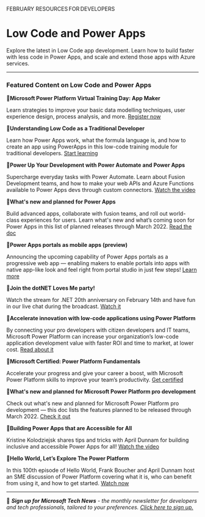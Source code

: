 FEBRUARY RESOURCES FOR DEVELOPERS 

# Low Code and Power Apps 

 

Explore the latest in Low Code app development. Learn how to build faster with less code in Power Apps, and scale and extend those apps with Azure services. 

 

--- 

### Featured Content on Low Code and Power Apps 

 

:scroll:**Microsoft Power Platform Virtual Training Day: App Maker** 

 

Learn strategies to improve your basic data modelling techniques, user experience design, process analysis, and more. [Register now](https://mktoevents.com/Microsoft+Event/311523/157-GQE-382?ocid=AID3045262) 

 

:scroll:**Understanding Low Code as a Traditional Developer** 

 

Learn how Power Apps work, what the formula language is, and how to create an app using PowerApps in this low-code training module for traditional developers. [Start learning](https://docs.microsoft.com/learn/modules/understanding-low-code-as-a-traditional-developer?ocid=AID3045262) 

 

:cinema:**Power Up Your Development with Power Automate and Power Apps** 

 

Supercharge everyday tasks with Power Automate. Learn about Fusion Development teams, and how to make your web APIs and Azure Functions available to Power Apps devs through custom connectors. [Watch the video](https://docs.microsoft.com/events/dotnetconf-2021/power-up-your-development-with-power-automate-and-power-apps?ocid=AID3045262) 

 

:scroll:**What's new and planned for Power Apps** 

 

Build advanced apps, collaborate with fusion teams, and roll out world-class experiences for users. Learn what's new and what’s coming soon for Power Apps in this list of planned releases through March 2022. [Read the doc](https://docs.microsoft.com/power-platform-release-plan/2021wave2/power-apps/planned-features?ocid=AID3045262) 

 

:scroll:**Power Apps portals as mobile apps (preview)** 

 

Announcing the upcoming capability of Power Apps portals as a progressive web app — enabling makers to enable portals into apps with native app-like look and feel right from portal studio in just few steps! [Learn more](https://powerapps.microsoft.com/blog/power-apps-portals-as-mobile-apps-preview/?ocid=AID3045262) 

 

:cinema:**Join the dotNET Loves Me party!** 
  

Watch the stream for .NET 20th anniversary on February 14th and have fun in our live chat during the broadcast. [Watch it](https://dotnet.microsoft.com/?ocid=AID3045262) 

 

:scroll:**Accelerate innovation with low-code applications using Power Platform** 

 

By connecting your pro developers with citizen developers and IT teams, Microsoft Power Platform can increase your organization’s low-code application development value with faster ROI and time to market, at lower cost. [Read about it](https://cloudblogs.microsoft.com/powerplatform/2021/11/02/accelerate-innovation-with-low-code-applications-using-power-platform/?ocid=AID3045262) 

 

:scroll:**Microsoft Certified: Power Platform Fundamentals** 

 

Accelerate your progress and give your career a boost, with Microsoft Power Platform skills to improve your team’s productivity. [Get certified](https://docs.microsoft.com/learn/certifications/power-platform-fundamentals/?ocid=AID3045262) 

 

:scroll:**What's new and planned for Microsoft Power Platform pro development** 

 

Check out what's new and planned for Microsoft Power Platform pro development — this doc lists the features planned to be released through March 2022. [Check it out](https://docs.microsoft.com/power-platform-release-plan/2021wave2/power-platform-pro-development/planned-features?ocid=AID3045262) 

 

:cinema:**Building Power Apps that are Accessible for All** 

 

Kristine Kolodziejsk shares tips and tricks with April Dunnam for building inclusive and accessible Power Apps for all! [Watch the video](https://docs.microsoft.com/shows/the-low-code-revolution/building-power-apps-that-are-accessible-for-all?ocid=AID3045262) 

 

:cinema:**Hello World, Let’s Explore The Power Platform** 

 

In this 100th episode of Hello World, Frank Boucher and April Dunnam host an SME discussion of Power Platform covering what it is, who can benefit from using it, and how to get started. [Watch now](https://docs.microsoft.com/shows/hello-world/hello-world-s2-lets-explore-the-power-platform?ocid=AID3045262) 

 

___  

 

:bookmark: ***Sign up for Microsoft Tech News** - the monthly newsletter for developers and tech professionals, tailored to your preferences. [Click here to sign up.](https://developer.microsoft.com/Newsletter/?ocid=AID3045262)* 